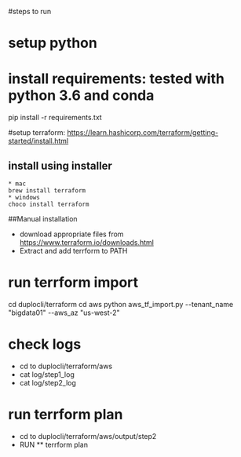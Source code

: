 #steps to run 

# setup python  
# install requirements: tested with python 3.6 and conda
pip install -r requirements.txt  

#setup terraform: https://learn.hashicorp.com/terraform/getting-started/install.html
## install using installer
    * mac
    brew install terraform
    * windows
    choco install terraform
##Manual installation
   * download appropriate files from 
    https://www.terraform.io/downloads.html
   * Extract and add terrform to PATH
   
   
 # run terrform import
  cd duplocli/terraform
  cd aws
  python aws_tf_import.py --tenant_name "bigdata01" --aws_az "us-west-2"
  
 # check logs
  *  cd to duplocli/terraform/aws 
  *  cat log/step1_log
  *  cat log/step2_log
 
  # run terrform plan 
  * cd to duplocli/terraform/aws/output/step2
  * RUN
  ** terrform plan 
 
 
